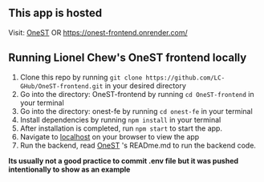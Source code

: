 ## This app is hosted
Visit: [OneST](https://onest-frontend.onrender.com/) OR https://onest-frontend.onrender.com/

## Running Lionel Chew's OneST frontend locally

1. Clone this repo by running ```git clone https://github.com/LC-GHub/OneST-frontend.git``` in your desired directory
2. Go into the directory: OneST-frontend by running ```cd OneST-frontend``` in your terminal
3. Go into the directory: onest-fe by running ```cd onest-fe``` in your terminal
4. Install dependencies by running ```npm install``` in your terminal
5. After installation is completed, run ```npm start``` to start the app.
6. Navigate to [localhost](http://localhost:3000) on your browser to view the app
7. Run the backend, read [OneST](https://github.com/LC-GHub/OneST) 's READme.md to run the backend code.

**Its usually not a good practice to commit .env file but it was pushed intentionally to show as an example**
